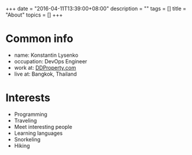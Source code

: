 +++
date = "2016-04-11T13:39:00+08:00"
description = ""
tags = []
title = "About"
topics = []
+++

# Common info


* name: Konstantin Lysenko
* occupation: DevOps Engineer
* work at: [DDProperty.com](http://www.ddproperty.com/en/about)
* live at: Bangkok, Thailand

# Interests

* Programming
* Traveling
* Meet interesting people
* Learning languages
* Snorkeling
* Hiking
